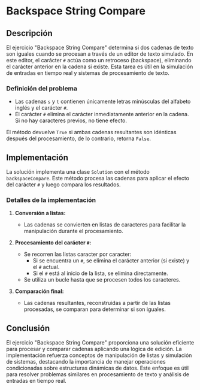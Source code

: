 # Backspace String Compare

## Descripción

El ejercicio "Backspace String Compare" determina si dos cadenas de texto son iguales cuando se procesan a través de un editor de texto simulado. En este editor, el carácter `#` actúa como un retroceso (backspace), eliminando el carácter anterior en la cadena si existe. Esta tarea es útil en la simulación de entradas en tiempo real y sistemas de procesamiento de texto.

### Definición del problema

- Las cadenas `s` y `t` contienen únicamente letras minúsculas del alfabeto inglés y el carácter `#`.
- El carácter `#` elimina el carácter inmediatamente anterior en la cadena. Si no hay caracteres previos, no tiene efecto.

El método devuelve `True` si ambas cadenas resultantes son idénticas después del procesamiento, de lo contrario, retorna `False`.

## Implementación

La solución implementa una clase `Solution` con el método `backspaceCompare`. Este método procesa las cadenas para aplicar el efecto del carácter `#` y luego compara los resultados.

### Detalles de la implementación

1. **Conversión a listas:**
   - Las cadenas se convierten en listas de caracteres para facilitar la manipulación durante el procesamiento.

2. **Procesamiento del carácter `#`:**
   - Se recorren las listas caracter por caracter:
     - Si se encuentra un `#`, se elimina el carácter anterior (si existe) y el `#` actual.
     - Si el `#` está al inicio de la lista, se elimina directamente.
   - Se utiliza un bucle hasta que se procesen todos los caracteres.

3. **Comparación final:**
   - Las cadenas resultantes, reconstruidas a partir de las listas procesadas, se comparan para determinar si son iguales.

## Conclusión

El ejercicio "Backspace String Compare" proporciona una solución eficiente para procesar y comparar cadenas aplicando una lógica de edición. La implementación refuerza conceptos de manipulación de listas y simulación de sistemas, destacando la importancia de manejar operaciones condicionadas sobre estructuras dinámicas de datos. Este enfoque es útil para resolver problemas similares en procesamiento de texto y análisis de entradas en tiempo real.
